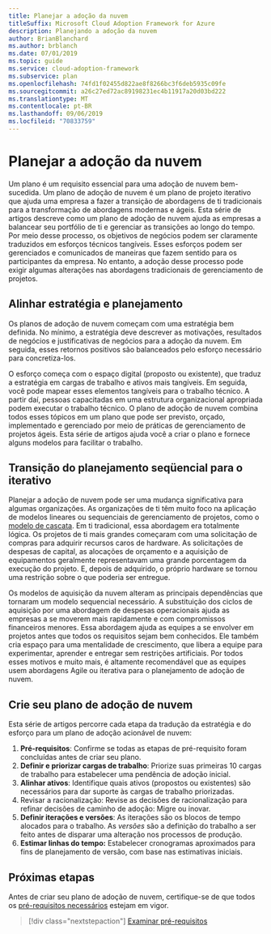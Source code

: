 ```yaml
---
title: Planejar a adoção da nuvem
titleSuffix: Microsoft Cloud Adoption Framework for Azure
description: Planejando a adoção da nuvem
author: BrianBlanchard
ms.author: brblanch
ms.date: 07/01/2019
ms.topic: guide
ms.service: cloud-adoption-framework
ms.subservice: plan
ms.openlocfilehash: 74fd1f02455d822ae8f8266bc3f6deb5935c09fe
ms.sourcegitcommit: a26c27ed72ac89198231ec4b11917a20d03bd222
ms.translationtype: MT
ms.contentlocale: pt-BR
ms.lasthandoff: 09/06/2019
ms.locfileid: "70833759"
---
```

# <a name="plan-for-cloud-adoption"></a>Planejar a adoção da nuvem

Um plano é um requisito essencial para uma adoção de nuvem bem-sucedida. Um plano de adoção de nuvem é um plano de projeto iterativo que ajuda uma empresa a fazer a transição de abordagens de ti tradicionais para a transformação de abordagens modernas e ágeis. Esta série de artigos descreve como um plano de adoção de nuvem ajuda as empresas a balancear seu portfólio de ti e gerenciar as transições ao longo do tempo. Por meio desse processo, os objetivos de negócios podem ser claramente traduzidos em esforços técnicos tangíveis. Esses esforços podem ser gerenciados e comunicados de maneiras que fazem sentido para os participantes da empresa. No entanto, a adoção desse processo pode exigir algumas alterações nas abordagens tradicionais de gerenciamento de projetos.

## <a name="align-strategy-and-planning"></a>Alinhar estratégia e planejamento

Os planos de adoção de nuvem começam com uma estratégia bem definida. No mínimo, a estratégia deve descrever as motivações, resultados de negócios e justificativas de negócios para a adoção da nuvem. Em seguida, esses retornos positivos são balanceados pelo esforço necessário para concretiza-los.

O esforço começa com o espaço digital (proposto ou existente), que traduz a estratégia em cargas de trabalho e ativos mais tangíveis. Em seguida, você pode mapear esses elementos tangíveis para o trabalho técnico. A partir daí, pessoas capacitadas em uma estrutura organizacional apropriada podem executar o trabalho técnico. O plano de adoção de nuvem combina todos esses tópicos em um plano que pode ser previsto, orçado, implementado e gerenciado por meio de práticas de gerenciamento de projetos ágeis. Esta série de artigos ajuda você a criar o plano e fornece alguns modelos para facilitar o trabalho.

## <a name="transition-from-sequential-to-iterative-planning"></a>Transição do planejamento seqüencial para o iterativo

Planejar a adoção de nuvem pode ser uma mudança significativa para algumas organizações. As organizações de ti têm muito foco na aplicação de modelos lineares ou sequenciais de gerenciamento de projetos, como o [modelo de cascata](https://wikipedia.org/wiki/Waterfall_model). Em ti tradicional, essa abordagem era totalmente lógica. Os projetos de ti mais grandes começaram com uma solicitação de compras para adquirir recursos caros de hardware. As solicitações de despesas de capital, as alocações de orçamento e a aquisição de equipamentos geralmente representavam uma grande porcentagem da execução do projeto. E, depois de adquirido, o próprio hardware se tornou uma restrição sobre o que poderia ser entregue.

Os modelos de aquisição da nuvem alteram as principais dependências que tornaram um modelo sequencial necessário. A substituição dos ciclos de aquisição por uma abordagem de despesas operacionais ajuda as empresas a se moverem mais rapidamente e com compromissos financeiros menores. Essa abordagem ajuda as equipes a se envolver em projetos antes que todos os requisitos sejam bem conhecidos. Ele também cria espaço para uma mentalidade de crescimento, que libera a equipe para experimentar, aprender e entregar sem restrições artificiais. Por todos esses motivos e muito mais, é altamente recomendável que as equipes usem abordagens Agile ou iterativa para o planejamento de adoção de nuvem.

## <a name="build-your-cloud-adoption-plan"></a>Crie seu plano de adoção de nuvem

Esta série de artigos percorre cada etapa da tradução da estratégia e do esforço para um plano de adoção acionável de nuvem:

1. **Pré-requisitos**: Confirme se todas as etapas de pré-requisito foram concluídas antes de criar seu plano.
2. **Definir e priorizar cargas de trabalho**: Priorize suas primeiras 10 cargas de trabalho para estabelecer uma pendência de adoção inicial.
3. **Alinhar ativos**: Identifique quais ativos (propostos ou existentes) são necessários para dar suporte às cargas de trabalho priorizadas.
4. Revisar a racionalização: Revise as decisões de racionalização para refinar decisões de caminho de adoção: Migre ou inovar.
5. **Definir iterações e versões**: As iterações são os blocos de tempo alocados para o trabalho. As *versões* são a definição do trabalho a ser feito antes de disparar uma alteração nos processos de produção.
6. **Estimar linhas do tempo:** Estabelecer cronogramas aproximados para fins de planejamento de versão, com base nas estimativas iniciais.

## <a name="next-steps"></a>Próximas etapas

Antes de criar seu plano de adoção de nuvem, certifique-se de que todos os [pré-requisitos necessários](./prerequisites.md) estejam em vigor.

> [!div class="nextstepaction"]
> [Examinar pré-requisitos](./prerequisites.md)
